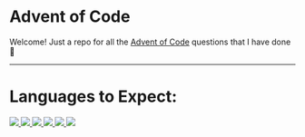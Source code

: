 # Advent of Code

Welcome! Just a repo for all the [Advent of Code](https://adventofcode.com) questions that I have done :tada:

---

# Languages to Expect:

<div>
<a href="https://cplusplus.com/">
<img src="https://skillicons.dev/icons?i=cpp"/>
</a>
<a href="https://www.java.com/en/">
<img src="https://skillicons.dev/icons?i=java"/>
</a>
<a href="https://julialang.org/">
<img src="https://skillicons.dev/icons?i=julia"/>
</a>
<a href="https://www.python.org/">
<img src="https://skillicons.dev/icons?i=python"/>
</a>
<a href="https://www.postgresql.org/">
<img src="https://skillicons.dev/icons?i=postgresql"/>
</a>
<a href="https://nim-lang.org/">
<img src="https://skillicons.dev/icons?i=nim"/>
</a>
</div>
